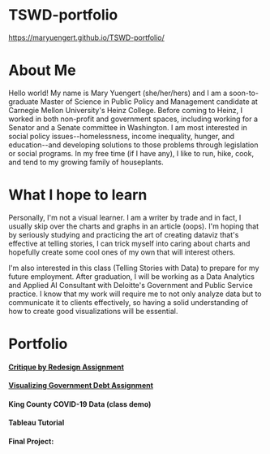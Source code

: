 # TSWD-portfolio
https://maryuengert.github.io/TSWD-portfolio/

# About Me
Hello world! My name is Mary Yuengert (she/her/hers) and I am a soon-to-graduate Master of Science in Public Policy and Management candidate at Carnegie Mellon University's Heinz College. Before coming to Heinz, I worked in both non-profit and government spaces, including working for a Senator and a Senate committee in Washington. I am most interested in social policy issues--homelessness, income inequality, hunger, and education--and developing solutions to those problems through legislation or social programs. In my free time (if I have any), I like to run, hike, cook, and tend to my growing family of houseplants. 

# What I hope to learn
Personally, I'm not a visual learner. I am a writer by trade and in fact, I usually skip over the charts and graphs in an article (oops). I'm hoping that by seriously studying and practicing the art of creating dataviz that's effective at telling stories, I can trick myself into caring about charts and hopefully create some cool ones of my own that will interest others. 

I'm also interested in this class (Telling Stories with Data) to prepare for my future employment. After graduation, I will be working as a Data Analytics and Applied AI Consultant with Deloitte's Government and Public Service practice. I know that my work will require me to not only analyze data but to communicate it to clients effectively, so having a solid understanding of how to create good visualizations will be essential.

# Portfolio

#### [Critique by Redesign Assignment](/Critique-by-Design.md)

#### [Visualizing Government Debt Assignment](/viz-gov-debt.md)

#### King County COVID-19 Data (class demo)
<div class="flourish-embed flourish-chart" data-src="visualisation/8529826"><script src="https://public.flourish.studio/resources/embed.js"></script></div>

#### Tableau Tutorial
<div class='tableauPlaceholder' id='viz1643818081546' style='position: relative'><object class='tableauViz'  style='display:none;'><param name='host_url' value='https%3A%2F%2Fpublic.tableau.com%2F' /> <param name='embed_code_version' value='3' /> <param name='site_root' value='' /><param name='name' value='Tableaututorial_16438180491680&#47;
AlternateDataviz' /><param name='tabs' value='no' /><param name='toolbar' value='yes' /><param name='animate_transition' value='yes' /><param name='display_static_image' value='yes' /><param name='display_spinner' value='yes' /><param name='display_overlay' value='yes' /><param name='display_count' value='yes' /><param name='language' value='en-US' /><param name='filter' value='publish=yes' /></object></div>                
<script type='text/javascript'>                    
var divElement = document.getElementById('viz1643818081546');                    
var vizElement = divElement.getElementsByTagName('object')[0];                    
vizElement.style.width='100%';vizElement.style.height=(divElement.offsetWidth*0.75)+'px';                    
var scriptElement = document.createElement('script');                   
scriptElement.src = 'https://public.tableau.com/javascripts/api/viz_v1.js';                    
vizElement.parentNode.insertBefore(scriptElement, vizElement);                
</script>

#### Final Project: 
